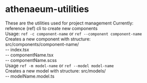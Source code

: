 # athenaeum-utilities
These are the utilities used for project management
Currently:  
    reference (ref) cli to create new components  
        Usage: `ref -c component-name` or `ref --component component-name`  
        Creates a new component with structure:  
        src/components/component-name/  
        -- index.tsx  
        -- componentName.tsx  
        -- componentName.scss  
        Usage `ref -m model-name` or `ref --model model-name`  
        Creates a new model with structure:
        src/models/  
        -- modelName.model.ts
